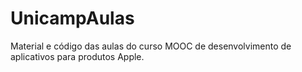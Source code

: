 # UnicampAulas
Material e código das aulas do curso MOOC de desenvolvimento de aplicativos para produtos Apple.
